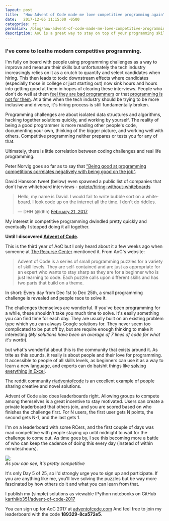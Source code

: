 ```yaml
---
layout: post
title:  "How Advent of Code made me love competitive programming again"
date:   2017-12-05 11:15:00 -0500
categories: rc
permalink: /blog/how-advent-of-code-made-me-love-competitive-programming-again
description: AoC is a great way to stay on top of your programming skills and bring back the fun in competitive coding
---
```


### I've come to loathe modern competitive programming.

I'm fully on board with people using programming challenges as a way to improve and measure their skills but unfortunately the tech industry increasingly relies on it as a crutch to quantify and select candidates when hiring. This then leads to  toxic downstream effects where candidates (especially those in college or just starting out) now sink hours and hours into getting good at them in hopes of clearing these interviews. People who don't do well at them [feel they are bad programmers](https://www.quora.com/Am-I-a-bad-programmer-if-I-cant-do-competitive-programming-well) or that [programming is not for them](https://www.quora.com/Why-am-I-bad-at-competitive-programming-Should-I-leave-it). At a time when the tech industry should be trying to be more inclusive and diverse, it's hiring process is still fundamentally broken.

Programming challenges are about isolated data structures and algorithms, hacking together solutions quickly, and working by yourself. The reality of being a good programmer is more reading other people's code, documenting your own, thinking of the bigger picture, and working well with others. Competitive programming neither prepares or tests you for any of that.

Ultimately, there is little correlation between coding challenges and real life programming.

Peter Norvig goes so far as to say that ["Being good at programming competitions correlates negatively with being good on the job"](https://www.reddit.com/r/programming/comments/44kpzk/peter_norvig_being_good_at_programming/).

David Hansson tweet (below) even spawned a public list of companies that don't have whiteboard interviews - [poteto/hiring-without-whiteboards](https://github.com/poteto/hiring-without-whiteboards)

<blockquote class="twitter-tweet" data-lang="en"><p lang="en" dir="ltr">Hello, my name is David. I would fail to write bubble sort on a whiteboard. I look code up on the internet all the time. I don&#39;t do riddles.</p>&mdash; DHH (@dhh) <a href="https://twitter.com/dhh/status/834146806594433025?ref_src=twsrc%5Etfw">February 21, 2017</a></blockquote>
<script async src="https://platform.twitter.com/widgets.js" charset="utf-8"></script>


My interest in competitive programming dwindled pretty quickly and eventually I stopped doing it all together.

**Until I discovered [Advent of Code](https://adventofcode.com).**

This is the third year of AoC but I only heard about it a few weeks ago when someone at [The Recurse Center](https://recurse.com) mentioned it.
From AoC's website:
> Advent of Code is a series of small programming puzzles for a variety of skill levels. They are self-contained and are just as appropriate for an expert who wants to stay sharp as they are for a beginner who is just learning to code. Each puzzle calls upon different skills and has two parts that build on a theme.

In short: Every day from Dec 1st to Dec 25th, a small programming challenge is revealed and people race to solve it.

The challenges themselves are wonderful. If you've been programming for a while, these shouldn't take you much time to solve. It's easily something you can find time for each day. They are usually built on an existing problem type which you can always Google solutions for. They never seem too complicated to be put off by, but are require enough thinking to make it interesting (*My solutions have been an average of 7 lines of code for what it's worth*).

but what's wonderful about this is the community that exists around it. As trite as this sounds, it really is about people and their love for programming. It accessible to people of all skills levels, as beginners can use it as a way to learn a new language, and experts can do batshit things like [solving everything in Excel](https://github.com/thatlegoguy/AoC2017).

The reddit community [r/adventofcode](https://www.reddit.com/r/adventofcode/) is an excellent example of people sharing creative and novel solutions.

Advent of Code also does leaderboards right. Allowing groups to compete among themselves is a great incentive to stay motivated. Users can create a private leaderboard that others join, and you are scored based on who finishes the challenge first. For N users, the first user gets N points, the second gets N-1, and the last gets 1.

I'm on a leaderboard with some RCers, and the first couple of days was mad competitive with people staying up until midnight to wait for the challenge to come out. As time goes by, I see this becoming more a battle of who can keep the cadence of doing this every day (instead of within minutes/hours).

![](https://user-images.githubusercontent.com/3104454/33643345-7a9ddbb4-da0c-11e7-9ec4-6a3fc8279003.png)<br>*As you can see, it's pretty competitive*

It's only Day 5 of 25, so I'd strongly urge you to sign up and participate. If you are anything like me, you'll love solving the puzzles but be way more fascinated by how others do it and what you can learn from that.

I publish my (simple) solutions as viewable IPython notebooks on GitHub [karthikb351/advent-of-code-2017](https://github.com/karthikb351/advent-of-code-2017)

You can sign up for AoC 2017 at [adventofcode.com](https://adventofcode.com)
And feel free to join my leaderboard with the code **189329-8ca572e5**.

